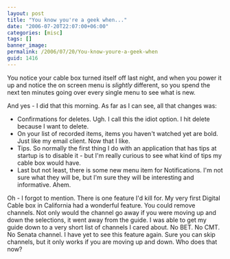 ```yaml
---
layout: post
title: "You know you're a geek when..."
date: "2006-07-20T22:07:00+06:00"
categories: [misc]
tags: []
banner_image: 
permalink: /2006/07/20/You-know-youre-a-geek-when
guid: 1416
---
```


You notice your cable box turned itself off last night, and when you power it up and notice the on screen menu is <i>slightly</i> different, so you spend the next ten minutes going over every single menu to see what is new.

And yes - I did that this morning. As far as I can see, all that changes was:

<ul>
<li>Confirmations for deletes. Ugh. I call this the idiot option. I hit delete because I want to delete.
<li>On your list of recorded items, items you haven't watched yet are bold. Just like my email client. Now that I like.
<li>Tips. So normally the first thing I do with an application that has tips at startup is to disable it - but I'm really curious to see what kind of tips my cable box would have.
<li>Last but not least, there is some new menu item for Notifications. I'm not sure what they will be, but I'm sure they will be interesting and informative. Ahem. 
</ul>

Oh - I forgot to mention. There is one feature I'd kill for. My very first Digital Cable box in California had a wonderful feature. You could remove channels. Not only would the channel go away if you were moving up and down the selections, it went away from the guide. I was able to get my guide down to a very short list of channels I cared about. No BET. No CMT. No Senata channel. I have yet to see this feature again. Sure you can skip channels, but it only works if you are moving up and down. Who does that now?